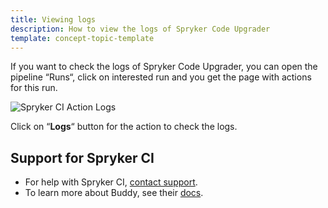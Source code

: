 ```yaml
---
title: Viewing logs
description: How to view the logs of Spryker Code Upgrader
template: concept-topic-template
---
```


If you want to check the logs of Spryker Code Upgrader, you can open the pipeline “Runs“, click on interested run and you get the page with actions for this run.

![Spryker CI Action Logs](https://spryker.s3.eu-central-1.amazonaws.com/docs/paas%2B/dev/advanced-configurations/viewing-logs.md/actions_logs.png)

Click on “<strong>Logs</strong>“ button for the action to check the logs.

## Support for Spryker CI

* For help with Spryker CI, [contact support](https://spryker.force.com/support/s/).
* To learn more about Buddy, see their [docs](https://buddy.works/docs).
